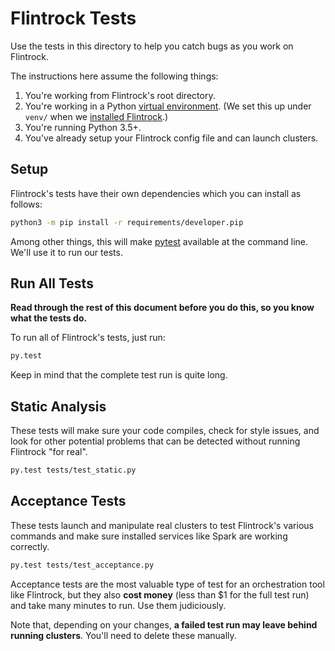 # Flintrock Tests

Use the tests in this directory to help you catch bugs as you work on Flintrock.

The instructions here assume the following things:

1. You're working from Flintrock's root directory.
2. You're working in a Python [virtual environment](https://docs.python.org/3/library/venv.html). (We set this up under `venv/` when we [installed Flintrock](../README.md#development-version).)
3. You're running Python 3.5+.
4. You've already setup your Flintrock config file and can launch clusters.


## Setup

Flintrock's tests have their own dependencies which you can install as follows:

```sh
python3 -m pip install -r requirements/developer.pip
```

Among other things, this will make [pytest](http://pytest.readthedocs.org/en/latest/) available at the command line. We'll use it to run our tests.


## Run All Tests

**Read through the rest of this document before you do this, so you know what the tests do.**

To run all of Flintrock's tests, just run:

```sh
py.test
```

Keep in mind that the complete test run is quite long.


## Static Analysis

These tests will make sure your code compiles, check for style issues, and look for other potential problems that can be detected without running Flintrock "for real".

```sh
py.test tests/test_static.py
```


## Acceptance Tests

These tests launch and manipulate real clusters to test Flintrock's various commands and make sure installed services like Spark are working correctly.

```sh
py.test tests/test_acceptance.py
```

Acceptance tests are the most valuable type of test for an orchestration tool like Flintrock, but they also **cost money** (less than $1 for the full test run) and take many minutes to run. Use them judiciously.

Note that, depending on your changes, **a failed test run may leave behind running clusters**. You'll need to delete these manually.
